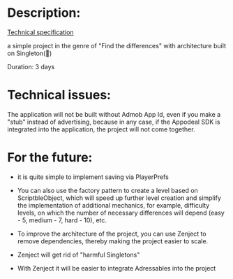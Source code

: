 # Description:
[Technical specification](https://docs.google.com/document/d/1sWQNosqufxOFCX7qO_Xsu9sIC7f6SH-UtT08NGZRkUo/edit?usp=sharing)

a simple project in the genre of "Find the differences" with architecture built on Singleton(🤢)

Duration: 3 days

# Technical issues:
The application will not be built without Admob App Id, even if you make a "stub" instead of advertising, because in any case, if the Appodeal SDK is integrated into the application, the project will not come together.


# For the future:

- it is quite simple to implement saving via PlayerPrefs

- You can also use the factory pattern to create a level based on ScriptbleObject, which will speed up further level creation and simplify the implementation of additional mechanics, for example, difficulty levels, on which the number of necessary differences will depend (easy - 5, medium - 7, hard - 10), etc.
- To improve the architecture of the project, you can use Zenject to remove dependencies, thereby making the project easier to scale. 
- Zenject will get rid of "harmful Singletons"
- With Zenject it will be easier to integrate Adressables into the project
